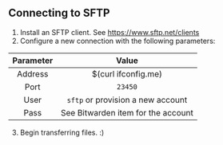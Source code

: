 ## Connecting to SFTP
1. Install an SFTP client. See https://www.sftp.net/clients
2. Configure a new connection with the following parameters:

| Parameter | Value |
|:---------:|:-----:|
| Address | $(curl ifconfig.me) |
| Port | `23450` |
| User | `sftp` or provision a new account |
| Pass | See Bitwarden item for the account |

3. Begin transferring files. :)